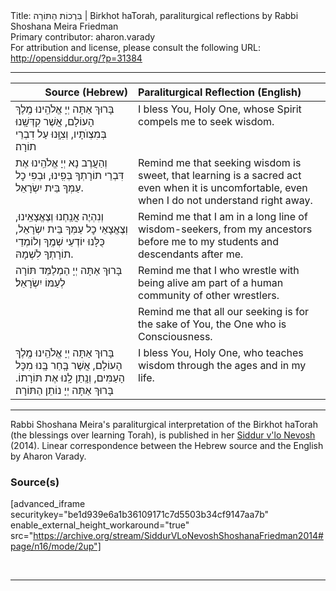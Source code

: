 <html>
<head></head>
<body>
Title: בִּרְכוֹת הַתּוֹרָה | Birkhot haTorah, paraliturgical reflections by Rabbi Shoshana Meira Friedman<br />
Primary contributor: aharon.varady<br />
For attribution and license, please consult the following URL: <a href="http://opensiddur.org/?p=31384">http://opensiddur.org/?p=31384</a>
<p />
<hr />

<table style="margin-left: auto;margin-right: auto;" class="draggable">
<thead><tr><th id="x" style="text-align: right;">Source (Hebrew)</th><th style="text-align: left;">Paraliturgical Reflection (English)</th></tr></thead>
<tbody>
<tr><td style="vertical-align:top;">
<div class="liturgy"><span lang="he">
בָּרוּךְ אַתָּה 
יְיָ אֱלֹהֵֽינוּ
מֶֽלֶךְ הָעוֹלָם,
אֲשֶׁר קִדְּשָֽׁנוּ בְּמִצְוֺתָיו,
וְצִוָּֽנוּ עַל דִבְרֵי תוֹרָה׃
</span></div></td>
 
<td style="vertical-align:top;">
<div class="english">
I bless You, Holy One, 
whose Spirit compels me to seek wisdom.  
</div></td></tr>


<tr><td style="vertical-align:top;">
<div class="liturgy"><span lang="he">
וְהַעֲרֶב נָא יְיָ אֱלֹהֵֽינוּ
אֶת דִּבְרֵי תוֹרָתְךָ בְּפִֽינוּ,
וּבְפִי כׇל עַמְּךָ בֵּית יִשְׂרָאֵל.
</span></div></td>
 
<td style="vertical-align:top;">
<div class="english">
Remind me that seeking wisdom is sweet,
that learning is a sacred act even when it is uncomfortable,
even when I do not understand right away.  
</div></td></tr>


<tr><td style="vertical-align:top;">
<div class="liturgy"><span lang="he">
וְנִהְיֶה אֲנַֽחְנוּ וְצֶאֱצָאֵֽינוּ,
וְצֶאֱצָאֵי כׇל עַמְּךָ בֵּית יִשְׂרָאֵל,
כֻּלָּנוּ יוֹדְעֵי שְׁמֶֽךָ
וְלוֹמְדֵי תוֹרָתְךָ לִשְׁמָהּ.
</span></div></td>
 
<td style="vertical-align:top;">
<div class="english">
Remind me that I am in a long line of wisdom-seekers,
from my ancestors before me to my students and descendants after me.  
</div></td></tr>


<tr><td style="vertical-align:top;">
<div class="liturgy"><span lang="he">
בָּרוּךְ אַתָּה יְיָ
הַמְלַמֵּד תּוֹרָה
לְעַמּוֹ יִשְׂרָאֵל׃
</span></div></td>
 
<td style="vertical-align:top;">
<div class="english">
Remind me that I who wrestle with being alive am part of a human community of other wrestlers.  
</div></td></tr>


<tr><td style="vertical-align:top;">
<div class="liturgy"><span lang="he">

</span></div></td>
 
<td style="vertical-align:top;">
<div class="english">
Remind me that all our seeking is for the sake of You, the One who is Consciousness.  
</div></td></tr>


<tr><td style="vertical-align:top;">
<div class="liturgy"><span lang="he">
בָּרוּךְ אַתָּה
יְיָ אֱלֹהֵֽינוּ
מֶֽלֶךְ הָעוֹלָם,
אֲשֶׁר בְָּחַר בְָּנוּ מִכׇּל הָעַמִּים,
וְנָֽתַן לָֽנוּ אֶת תּוֹרָתוֹ.
בָּרוּךְ אַתָּה יְיָ
נוֹתֵן הַתּוֹרָה׃
</span></div></td>
 
<td style="vertical-align:top;">
<div class="english">
I bless You, Holy One, who teaches wisdom through the ages and in my life.
</div></td></tr>
</tbody></table>

<hr />

Rabbi Shoshana Meira's paraliturgical interpretation of the Birkhot haTorah (the blessings over learning Torah), is published in her <a href="https://opensiddur.org/compilations/siddurim/morning-siddur/jewish-prayer-as-shame-resilience-practice-siddur-vlo-nevosh-by-rabbi-shoshana-friedman/">Siddur v'lo Nevosh</a> (2014). Linear correspondence between the Hebrew source and the English by Aharon Varady.

<h3>Source(s)</h3>

[advanced_iframe securitykey="be1d939e6a1b36109171c7d5503b34cf9147aa7b" enable_external_height_workaround="true" src="https://archive.org/stream/SiddurVLoNevoshShoshanaFriedman2014#page/n16/mode/2up"]

&nbsp;

<hr />

&nbsp;
</body>
</html>
